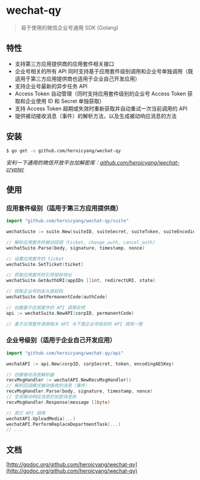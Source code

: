 # wechat-qy
> 易于使用的微信企业号通用 SDK (Golang)

## 特性

* 支持第三方应用提供商的应用套件相关接口
* 企业号相关的所有 API 同时支持基于应用套件级别调用和企业号单独调用（既适用于第三方应用提供商也适用于企业自己开发应用）
* 支持企业号最新的异步任务 API
* Access Token 自动管理（同时支持应用套件级别的企业号 Access Token 获取和企业使用 ID 和 Secret 单独获取）
* 支持 Access Token 超期或失效时重新获取并自动重试一次当前调用的 API
* 提供被动接收消息（事件）的解析方法，以及生成被动响应消息的方法

## 安装
```bash
$ go get -u github.com/heroicyang/wechat-qy
```

*安利一下通用的微信开放平台加解密库：[github.com/heroicyang/wechat-crypter](https://github.com/heroicyang/wechat-crypter)*

## 使用

### 应用套件级别（适用于第三方应用提供商）
```go
import "github.com/heroicyang/wechat-qy/suite"

wechatSuite := suite.New(suiteID, suiteSecret, suiteToken, suiteEncodingAESKey)

// 解析应用套件的被动回调（ticket, change_auth, cancel_auth）
wechatSuite.Parse(body, signature, timestamp, nonce)

// 设置应用套件的 ticket
wechatSuite.SetTicket(ticket)

// 获取应用套件的引导授权地址
wechatSuite.GetAuthURI(appIDs []int, redirectURI, state)

// 获取企业号的永久授权码
wechatSuite.GetPermanentCode(authCode)

// 创建基于应用套件的 API 调用实例
api := wechatSuite.NewAPI(corpID, permanentCode)

// 基于应用套件调用相关 API 与下面企业号级别的 API 调用一致
```

### 企业号级别（适用于企业自己开发应用）
```go
import "github.com/heroicyang/wechat-qy/api"

wechatAPI := api.New(corpID, corpSecret, token, encodingAESKey)

// 创建被动消息解析器
recvMsgHandler := wechatAPI.NewRecvMsgHandler()
// 解析回调模式被动接收的消息（事件）
recvMsgHandler.Parse(body, signature, timestamp, nonce)
// 生成被动响应消息的加密消息体
recvMsgHandler.Response(message []byte)

// 其它 API 调用
wechatAPI.UploadMedia(...)
wechatAPI.PerformReplaceDepartmentTask(...)
// ...
```

## 文档
[http://godoc.org/github.com/heroicyang/wechat-qy](http://godoc.org/github.com/heroicyang/wechat-qy)
